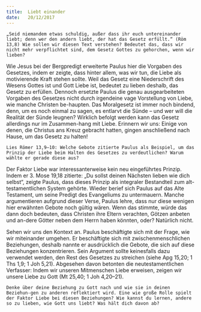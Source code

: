 ```yaml
---
title:  Liebt einander
date:   20/12/2017
---
```


`„Seid niemandem etwas schuldig, außer dass ihr euch untereinander liebt; denn wer den andern liebt, der hat das Gesetz erfüllt.“ (Röm 13,8) Wie sollen wir diesen Text verstehen? Bedeutet das, dass wir nicht mehr verpflichtet sind, dem Gesetz Gottes zu gehorchen, wenn wir lieben?` 

Wie Jesus bei der Bergpredigt erweiterte Paulus hier die Vorgaben des Gesetzes, indem er zeigte, dass hinter allem, was wir tun, die Liebe als motivierende Kraft stehen sollte. Weil das Gesetz eine Niederschrift des Wesens Gottes ist und Gott Liebe ist, bedeutet zu lieben deshalb, das Gesetz zu erfüllen. Dennoch ersetzte Paulus die genau ausgearbeiteten Vorgaben des Gesetzes nicht durch irgendeine vage Vorstellung von Liebe, wie manche Christen be-haupten. Das Moralgesetz ist immer noch bindend, denn, um es noch einmal zu sagen, es entlarvt die Sünde – und wer will die Realität der Sünde leugnen? Wirklich befolgt werden kann das Gesetz allerdings nur im Zusammen-hang mit Liebe. Erinnern wir uns: Einige von denen, die Christus ans Kreuz gebracht hatten, gingen anschließend nach Hause, um das Gesetz zu halten! 

`Lies Römer 13,9–10: Welche Gebote zitierte Paulus als Beispiel, um das Prinzip der Liebe beim Halten des Gesetzes zu verdeutlichen? Warum wählte er gerade diese aus?` 

Der Faktor Liebe war interessanterweise kein neu eingeführtes Prinzip. Indem er 3. Mose 19,18 zitierte: „Du sollst deinen Nächsten lieben wie dich selbst“, zeigte Paulus, dass dieses Prinzip als integraler Bestandteil zum alt-testamentlichen System gehörte. Wieder berief sich Paulus auf das Alte Testament, um seine Predigt des Evangeliums zu untermauern. Manche argumentieren aufgrund dieser Verse, Paulus lehre, dass nur diese wenigen hier erwähnten Gebote noch gültig wären. Wenn das stimmte, würde das dann doch bedeuten, dass Christen ihre Eltern verachten, Götzen anbeten und an-dere Götter neben dem Herrn haben könnten, oder? Natürlich nicht. 

Sehen wir uns den Kontext an. Paulus beschäftigte sich mit der Frage, wie wir miteinander umgehen. Er beschäftigte sich mit zwischenmenschlichen Beziehungen, deshalb nannte er ausdrücklich die Gebote, die sich auf diese Beziehungen konzentrieren. Sein Argument sollte keinesfalls dazu verwendet werden, den Rest des Gesetzes zu streichen (siehe Apg 15,20; 1 Ths 1,9; 1 Joh 5,21). Abgesehen davon betonten die neutestamentlichen Verfasser: Indem wir unseren Mitmenschen Liebe erweisen, zeigen wir unsere Liebe zu Gott (Mt 25,40; 1 Joh 4,20–21). 

`Denke über deine Beziehung zu Gott nach und wie sie in deinen Beziehun-gen zu anderen reflektiert wird. Eine wie große Rolle spielt der Faktor Liebe bei diesen Beziehungen? Wie kannst du lernen, andere so zu lieben, wie Gott uns liebt? Was hält dich davon ab?` 